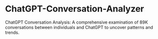 # ChatGPT-Conversation-Analyzer
ChatGPT Conversation Analysis: A comprehensive examination of 89K conversations between individuals and ChatGPT to uncover patterns and trends.
